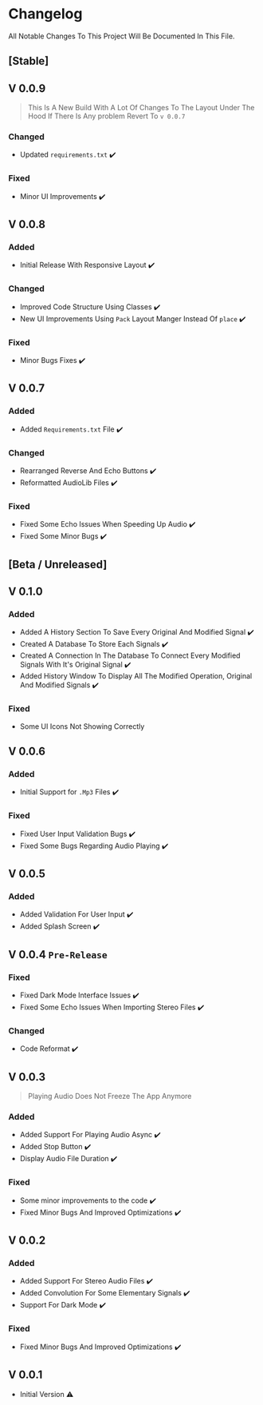 # Changelog

All Notable Changes To This Project Will Be Documented In This File.

## [Stable]

## V 0.0.9

> This Is A New Build With A Lot Of Changes To The Layout Under The Hood If There Is Any problem Revert To `v 0.0.7`

### Changed

* Updated `requirements.txt` :heavy_check_mark:

### Fixed

* Minor UI Improvements :heavy_check_mark:

## V 0.0.8

### Added

* Initial Release With Responsive Layout :heavy_check_mark:

### Changed

* Improved Code Structure Using Classes :heavy_check_mark:
* New UI Improvements Using `Pack` Layout Manger Instead Of `place` :heavy_check_mark:

### Fixed

* Minor Bugs Fixes :heavy_check_mark:

## V 0.0.7

### Added

* Added `Requirements.txt` File :heavy_check_mark:

### Changed

* Rearranged Reverse And Echo Buttons :heavy_check_mark:
* Reformatted AudioLib Files :heavy_check_mark:

### Fixed

* Fixed Some Echo Issues When Speeding Up Audio :heavy_check_mark:
* Fixed Some Minor Bugs :heavy_check_mark:

## [Beta / Unreleased]

## V 0.1.0

### Added
* Added A History Section To Save Every Original And Modified Signal :heavy_check_mark:
* Created A Database To Store Each Signals :heavy_check_mark:
* Created A Connection In The Database To Connect Every Modified Signals With It's Original Signal :heavy_check_mark:
* Added History Window To Display All The Modified Operation, Original And Modified Signals :heavy_check_mark:

### Fixed
* Some UI Icons Not Showing Correctly


## V 0.0.6

### Added

* Initial Support for `.Mp3` Files :heavy_check_mark:

### Fixed

* Fixed User Input Validation Bugs :heavy_check_mark:
* Fixed Some Bugs Regarding Audio Playing :heavy_check_mark:

## V 0.0.5

### Added

* Added Validation For User Input :heavy_check_mark:
* Added Splash Screen :heavy_check_mark:

## V 0.0.4  `Pre-Release`

### Fixed

* Fixed Dark Mode Interface Issues :heavy_check_mark:
* Fixed Some Echo Issues When Importing Stereo Files :heavy_check_mark:

### Changed

* Code Reformat :heavy_check_mark:

## V 0.0.3

> Playing Audio Does Not Freeze The App Anymore

### Added

* Added Support For Playing Audio Async :heavy_check_mark:
* Added Stop Button :heavy_check_mark:
* Display Audio File Duration :heavy_check_mark:

### Fixed

* Some minor improvements to the code :heavy_check_mark:
* Fixed Minor Bugs And Improved Optimizations :heavy_check_mark:

## V 0.0.2

### Added

* Added Support For Stereo Audio Files :heavy_check_mark:
* Added Convolution For Some Elementary Signals :heavy_check_mark:
* Support For Dark Mode :heavy_check_mark:

### Fixed

* Fixed Minor Bugs And Improved Optimizations :heavy_check_mark:

## V 0.0.1

* Initial Version :warning: